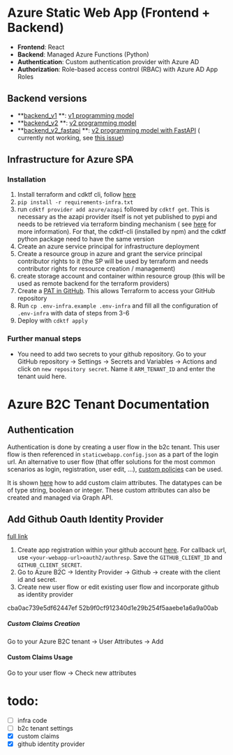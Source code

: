 # Azure Static Web App (Frontend + Backend)

- **Frontend**: React
- **Backend**: Managed Azure Functions (Python)
- **Authentication**: Custom authentication provider with Azure AD
- **Authorization**: Role-based access control (RBAC) with Azure AD App Roles

## Backend versions

- **[backend_v1](src%2Fbackend_v1)
  **: [v1 programming model](https://learn.microsoft.com/en-us/azure/azure-functions/functions-reference-python?tabs=asgi%2Capplication-level&pivots=python-mode-configuration)
- **[backend_v2](src%2Fbackend_v2)
  **: [v2 programming model](https://learn.microsoft.com/en-us/azure/azure-functions/functions-reference-python?tabs=asgi%2Capplication-level&pivots=python-mode-decorators)
- **[backend_v2_fastapi](src%2Fbackend_v2_fastapi)
  **: [v2 programming model with FastAPI](https://learn.microsoft.com/en-us/azure/azure-functions/functions-reference-python?tabs=asgi%2Capplication-level&pivots=python-mode-decorators#web-frameworks) (
  currently not working, see [this issue](https://github.com/Azure/azure-functions-python-worker/issues/1310))

## Infrastructure for Azure SPA

### Installation

1. Install terraform and cdktf cli,
   follow [here](https://developer.hashicorp.com/terraform/tutorials/cdktf/cdktf-install)
2. `pip install -r requirements-infra.txt`
3. run `cdktf provider add azure/azapi` followed by `cdktf get`. This is necessary as the azapi provider itself is not
   yet published to pypi and needs to be retrieved via terraform binding mechanism (
   see [here](https://discuss.hashicorp.com/t/is-it-already-possible-to-use-azapi-in-cdktf/43706) for more information).
   For that, the cdktf-cli (installed by npm) and the cdktf python package need to have the same version
4. Create an azure service principal for infrastructure deployment
5. Create a resource group in azure and grant the service principal contributor rights to it (the SP will be used by
   terraform and needs contributor rights for resource creation / management)
6. create storage account and container within resource group (this will be used as remote backend for the terraform
   providers)
7. Create
   a [PAT in GitHub](https://docs.github.com/en/authentication/keeping-your-account-and-data-secure/managing-your-personal-access-tokens#creating-a-fine-grained-personal-access-token).
   This allows Terraform to access your GitHub repository
8. Run `cp .env-infra.example .env-infra` and fill all the configuration of `.env-infra` with data of steps from 3-6
9. Deploy with `cdktf apply`

### Further manual steps

- You need to add two secrets to your github repository. Go to your GitHub repository -> Settings -> Secrets and Variables -> Actions and click on `new repository secret`. Name it `ARM_TENANT_ID` and enter the tenant uuid here. 

# Azure B2C Tenant Documentation

## Authentication

Authentication is done by creating a user flow in the b2c tenant. This user flow is then referenced in `staticwebapp.config.json` as a part of the login url. An alternative to user flow (that offer solutions for the most common scenarios as login, registration, user edit, ...), [custom policies](https://learn.microsoft.com/en-us/azure/active-directory-b2c/custom-policy-overview) can be used.

It is shown [here](https://learn.microsoft.com/en-us/azure/active-directory-b2c/user-flow-custom-attributes?pivots=b2c-user-flow) how to add custom claim attributes. The datatypes can be of type string, boolean or integer. These custom attributes can also be created and managed via Graph API. 

## Add Github Oauth Identity Provider
[full link](https://learn.microsoft.com/en-us/azure/active-directory-b2c/identity-provider-github?pivots=b2c-user-flow)

1. Create app registration within your github account [here](https://github.com/settings/developers). For callback url, use `<your-webapp-url>oauth2/authresp`. Save the `GITHUB_CLIENT_ID` and `GITHUB_CLIENT_SECRET`.
2. Go to Azure B2C -> Identity Provider -> Github -> create with the client id and secret.
3. Create new user flow or edit existing user flow and incorporate github as identity provider

cba0ac739e5df62447ef
52b9f0cf912340d1e29b254f5aaebe1a6a9a00ab

##### Custom Claims Creation

Go to your Azure B2C tenant -> User Attributes -> Add


#### Custom Claims Usage

Go to your user flow -> Check new attributes


# todo:

- [ ] infra code
- [ ] b2c tenant settings
- [x] custom claims
- [x] github identity provider
